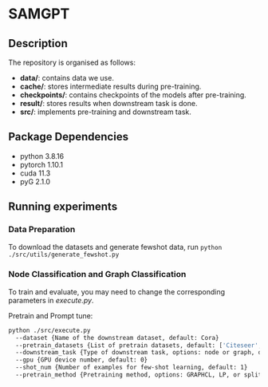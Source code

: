 # SAMGPT
## Description

The repository is organised as follows:

- **data/**: contains data we use.
- **cache/**: stores intermediate results during pre-training.
- **checkpoints/**: contains checkpoints of the models after pre-training.
- **result/**: stores results when downstream task is done.
- **src/**: implements pre-training and downstream task.

## Package Dependencies

- python 3.8.16
- pytorch 1.10.1
- cuda 11.3
- pyG 2.1.0

## Running experiments
### Data Preparation
To download the datasets and generate fewshot data, run `python ./src/utils/generate_fewshot.py`

### Node Classification and Graph Classification
To train and evaluate, you may need to change the corresponding parameters in *execute.py*.

Pretrain and Prompt tune:
```bash
python ./src/execute.py 
  --dataset {Name of the downstream dataset, default: Cora} 
  --pretrain_datasets {List of pretrain datasets, default: ['Citeseer', 'Pubmed', 'Photo', 'Computers', 'FacebookPagePage', 'LastFMAsia']} 
  --downstream_task {Type of downstream task, options: node or graph, default: node}
  --gpu {GPU device number, default: 0} 
  --shot_num {Number of examples for few-shot learning, default: 1} 
  --pretrain_method {Pretraining method, options: GRAPHCL, LP, or splitLP, default: GRAPHCL}  
```


